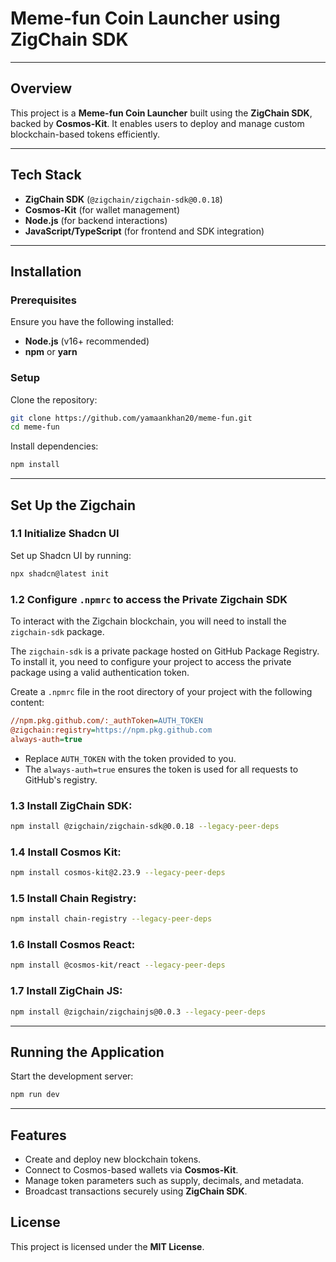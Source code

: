 # Meme-fun Coin Launcher using ZigChain SDK
---

## Overview

This project is a **Meme-fun Coin Launcher** built using the **ZigChain SDK**, backed by **Cosmos-Kit**. It enables users to deploy and manage custom blockchain-based tokens efficiently.

---

## Tech Stack

- **ZigChain SDK** (`@zigchain/zigchain-sdk@0.0.18`)
- **Cosmos-Kit** (for wallet management)
- **Node.js** (for backend interactions)
- **JavaScript/TypeScript** (for frontend and SDK integration)

---

## Installation

### Prerequisites
Ensure you have the following installed:
- **Node.js** (v16+ recommended)
- **npm** or **yarn**

### Setup
Clone the repository:
```sh
git clone https://github.com/yamaankhan20/meme-fun.git
cd meme-fun
```

Install dependencies:
```sh
npm install
```

---

## Set Up the Zigchain

### 1.1 Initialize Shadcn UI

Set up Shadcn UI by running:

```bash
npx shadcn@latest init
```

### 1.2 Configure `.npmrc` to access the Private Zigchain SDK

To interact with the Zigchain blockchain, you will need to install the `zigchain-sdk` package.

The `zigchain-sdk` is a private package hosted on GitHub Package Registry. To install it, you need to configure your project to access the private package using a valid authentication token.

Create a `.npmrc` file in the root directory of your project with the following content:

```ini
//npm.pkg.github.com/:_authToken=AUTH_TOKEN
@zigchain:registry=https://npm.pkg.github.com
always-auth=true
```

- Replace `AUTH_TOKEN` with the token provided to you.
- The `always-auth=true` ensures the token is used for all requests to GitHub's registry.

### 1.3 Install ZigChain SDK:
```sh
npm install @zigchain/zigchain-sdk@0.0.18 --legacy-peer-deps
```

### 1.4 Install Cosmos Kit:
```sh
npm install cosmos-kit@2.23.9 --legacy-peer-deps
```

### 1.5 Install Chain Registry:
```sh
npm install chain-registry --legacy-peer-deps
```

### 1.6 Install Cosmos React:
```sh
npm install @cosmos-kit/react --legacy-peer-deps
```

### 1.7 Install ZigChain JS:
```sh
npm install @zigchain/zigchainjs@0.0.3 --legacy-peer-deps
```

---

## Running the Application
Start the development server:
```sh
npm run dev
```

---

## Features
- Create and deploy new blockchain tokens.
- Connect to Cosmos-based wallets via **Cosmos-Kit**.
- Manage token parameters such as supply, decimals, and metadata.
- Broadcast transactions securely using **ZigChain SDK**.

## License
This project is licensed under the **MIT License**.
